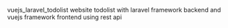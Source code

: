 vuejs_laravel_todolist
website todolist with laravel framework backend and vuejs framework frontend using rest api
